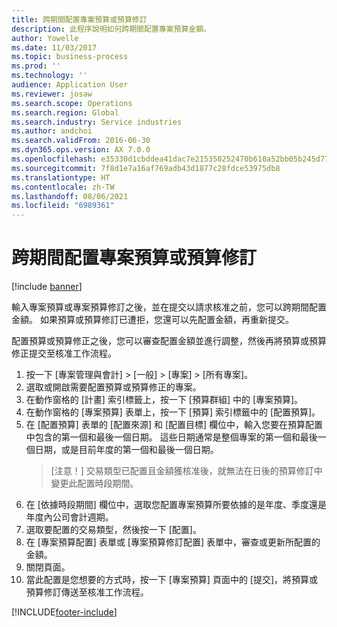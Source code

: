 ```yaml
---
title: 跨期間配置專案預算或預算修訂
description: 此程序說明如何跨期間配置專案預算金額。
author: Yowelle
ms.date: 11/03/2017
ms.topic: business-process
ms.prod: ''
ms.technology: ''
audience: Application User
ms.reviewer: josaw
ms.search.scope: Operations
ms.search.region: Global
ms.search.industry: Service industries
ms.author: andchoi
ms.search.validFrom: 2016-06-30
ms.dyn365.ops.version: AX 7.0.0
ms.openlocfilehash: e35330d1cbddea41dac7e215350252470b610a52bb05b245d7794a37415dcd3c
ms.sourcegitcommit: 7f8d1e7a16af769adb43d1877c28fdce53975db8
ms.translationtype: HT
ms.contentlocale: zh-TW
ms.lasthandoff: 08/06/2021
ms.locfileid: "6989361"
---
```

# <a name="allocate-a-project-budget-or-budget-revision-across-periods"></a>跨期間配置專案預算或預算修訂

[!include [banner](../../includes/banner.md)]

輸入專案預算或專案預算修訂之後，並在提交以請求核准之前，您可以跨期間配置金額。 如果預算或預算修訂已遭拒，您還可以先配置金額，再重新提交。 

配置預算或預算修正之後，您可以審查配置金額並進行調整，然後再將預算或預算修正提交至核准工作流程。 

1. 按一下 [專案管理與會計] > [一般] > [專案] > [所有專案]。 
2. 選取或開啟需要配置預算或預算修正的專案。 
3. 在動作窗格的 [計畫] 索引標籤上，按一下 [預算群組] 中的 [專案預算]。 
4. 在動作窗格的 [專案預算] 表單上，按一下 [預算] 索引標籤中的 [配置預算]。 
5. 在 [配置預算] 表單的 [配置來源] 和 [配置目標] 欄位中，輸入您要在預算配置中包含的第一個和最後一個日期。 這些日期通常是整個專案的第一個和最後一個日期，或是目前年度的第一個和最後一個日期。  
   > [注意！] 交易類型已配置且金額獲核准後，就無法在日後的預算修訂中變更此配置時段期間。 
6. 在 [依據時段期間] 欄位中，選取您配置專案預算所要依據的是年度、季度還是年度內公司會計週期。
7. 選取要配置的交易類型，然後按一下 [配置]。 
8. 在 [專案預算配置] 表單或 [專案預算修訂配置] 表單中，審查或更新所配置的金額。 
9. 關閉頁面。
10. 當此配置是您想要的方式時，按一下 [專案預算] 頁面中的 [提交]，將預算或預算修訂傳送至核准工作流程。  




[!INCLUDE[footer-include](../../includes/footer-banner.md)]